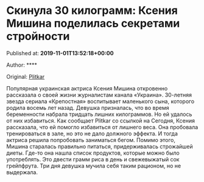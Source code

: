
# Скинула 30 килограмм: Ксения Мишина поделилась секретами стройности

Published at: **2019-11-01T13:52:18+00:00**

Author: ****

Original: [Plitkar](https://plitkar.com.ua/skinula-30-kilogramm-ksenija-mishina-podelilas-sekretami-strojnosti/)

Популярная украинская актриса Ксения Мишина откровенно рассказала о своей жизни журналистам канала «Украина». 30-летняя звезда сериала «Крепостная» воспитывает маленького сына, которого родила восемь лет назад. Девушка призналась, что во время беременности набрала тридцать лишних килограммов. Но ей удалось от них избавиться.
Как сообщает Plitkar со ссылкой на Сегодня, Ксения рассказала, что ей помогло избавиться от лишнего веса. Она пробовала тренироваться в зале, но это не дало должного эффекта. И тогда актриса решила попробовать заниматься бегом.
Помимо этого, Мишина старалась правильно питаться, придерживалась строжайшей диеты. Где-то она нашла список продуктов, которые можно было употреблять. Это двести грамм риса в день и свежевыжатый сок грейпфрута. Три дня девушка мучила себя таким рационом, но не выдержала.
